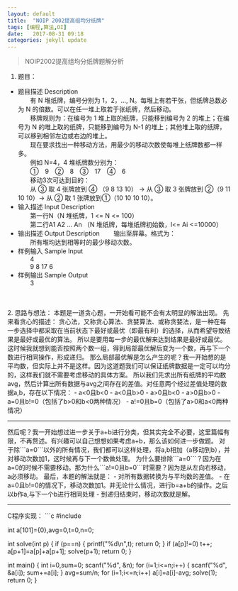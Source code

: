```yaml
---
layout: default
title:  "NOIP 2002提高组均分纸牌"
tags: [编程,算法,OI]
date:   2017-08-31 09:18
categories: jekyll update
---
```

> NOIP2002提高组均分纸牌题解分析  

1. 题目：  
- 题目描述 Description  
&#160; &#160; &#160; &#160;有 N 堆纸牌，编号分别为 1，2，…, N。每堆上有若干张，但纸牌总数必为 N 的倍数。可以在任一堆上取若于张纸牌，然后移动。  
&#160; &#160; &#160; &#160;移牌规则为：在编号为 1 堆上取的纸牌，只能移到编号为 2 的堆上；在编号为 N 的堆上取的纸牌，只能移到编号为 N-1 的堆上；其他堆上取的纸牌，可以移到相邻左边或右边的堆上。  
&#160; &#160; &#160; &#160;现在要求找出一种移动方法，用最少的移动次数使每堆上纸牌数都一样多。  
&#160; &#160; &#160; &#160;例如 N=4，4 堆纸牌数分别为：  
&#160; &#160; &#160; &#160;①　9　②　8　③　17　④　6  
&#160; &#160; &#160; &#160;移动3次可达到目的：  
&#160; &#160; &#160; &#160;从 ③ 取 4 张牌放到 ④ （9 8 13 10） -> 从 ③ 取 3 张牌放到 ②（9 11 10 10）-> 从 ② 取 1 张牌放到①（10 10 10 10）。  
- 输入描述 Input Description  
&#160; &#160; &#160; &#160;第一行N（N 堆纸牌，1 <= N <= 100）  
&#160; &#160; &#160; &#160;第二行A1 A2 … An （N 堆纸牌，每堆纸牌初始数，l<= Ai <=10000）  
- 输出描述 Output Description
&#160; &#160; &#160; &#160;输出至屏幕。格式为：  
&#160; &#160; &#160; &#160;所有堆均达到相等时的最少移动次数。  
- 样例输入 Sample Input  
&#160; &#160; &#160; &#160;4  
&#160; &#160; &#160; &#160;9 8 17 6  
- 样例输出 Sample Output  
&#160; &#160; &#160; &#160;3  
<br>
<br>
2. 思路与想法：  
本题是一道贪心题，一开始看可能不会有太明显的解法出现。  
先来看贪心的描述：
贪心法，又称贪心算法、贪婪算法、或称贪婪法，是一种在每一步选择中都采取在当前状态下最好或最优（即最有利）的选择，从而希望导致结果是最好或最优的算法。  
所以是要用每一步的最优解来达到结果是最好或最优。这时候我就想到能否按照两个数一组，得到局部最优解后变为一个数，再与下一个数进行相同操作，形成递归。  
那么局部最优解是怎么产生的呢？我一开始想的是平均数，但实际上并不是这样。因为这道题我们可以保证纸牌数据是一定可以均分的，这样我们就不需要考虑移动的具体方案。  
所以我们先求出所有纸牌的平均数avg，然后计算出所有数据与avg之间存在的差值。对任意两个经过差值处理的数据a,b，存在以下情况：
- a<0且b<0  
- a<0且b>0  
- a>0且b<0  
- a>0且b>0  
- a=0且b!=0（包括了b>0和b<0两种情况）  
- a!=0且b=0（包括了a>0和a<0两种情况）  
<br>
<hr>
然后呢？我一开始想过进一步关于a+b进行分类，但其实完全不必要，这里篇幅有限，不再赘述。有兴趣可以自己想想如果考虑a+b，那么该如何进一步做题。  
对于除```a=0```以外的所有情况，我们都可以这样处理，将a,b相加（a移动到b），并对移动次数加1，这时候再与下一个数做处理。  
为什么要排除```a=0```？因为在a=0的时候不需要移动。那为什么```a!=0且b=0```时需要？因为是从左向右移动，a必须移动。  
最后，本题的解法就是：  
- 对所有数据转换为与平均数的差值。
- 在a=0且b!=0的情况下，移动次数加1。并无论什么情况，进行b=a+b的操作。之后以b作a,与下一个b进行相同处理
- 到递归结束时，移动次数就是解。

<br>
<hr>
C程序实现：  
```c
#include <stdio.h>

int a[101]={0},avg=0,t=0,n=0;

int solve(int p)
{
  if (p==n)
  {
    printf("%d\n",t);
    return 0;
  }
  if (a[p]!=0) t++;
  a[p+1]=a[p]+a[p+1];
  solve(p+1);
  return 0;
}

int main()
{
  int i=0,sum=0;
  scanf("%d", &n);
  for (i=1;i<=n;i++)
  {
    scanf("%d", &a[i]);
    sum+=a[i];
  }
  avg=sum/n;
  for (i=1;i<=n;i++)
    a[i]=a[i]-avg;
  solve(1);
  return 0;
}
```
